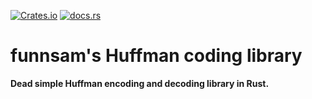 [![Crates.io](https://img.shields.io/crates/d/simple_huffman)](https://crates.io/simple_huffman)
[![docs.rs](https://img.shields.io/docsrs/simple_huffman)](https://docs.rs/simple_huffman)

# funnsam's Huffman coding library
**Dead simple Huffman encoding and decoding library in Rust.**
